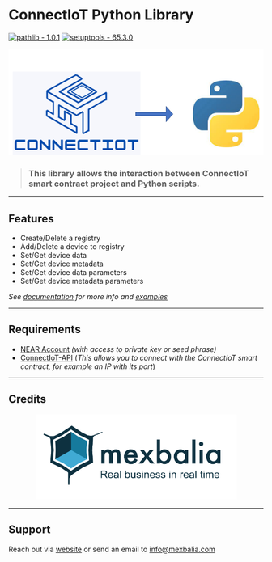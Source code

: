 # ConnectIoT Python Library

[![pathlib - 1.0.1](https://img.shields.io/badge/pathlib-1.0.1-orange)](https://pypi.org/project/pathlib/)
[![setuptools - 65.3.0](https://img.shields.io/badge/setuptools-65.3.0-green)](https://pypi.org/project/setuptools/)

<center>

![Arq,use](assets/images/ConnectIoT_To_Python.png)

</center>

>### This library allows the interaction between ConnectIoT smart contract project and Python scripts.

---

## Features

- Create/Delete a registry 
- Add/Delete a device to registry
- Set/Get device data
- Set/Get device metadata
- Set/Get device data parameters
- Set/Get device metadata parameters

_See [documentation](docs/README.md#connectiot-python-library) for more info and [examples](example/main.py)_

---

## Requirements

- [NEAR Account](https://docs.near.org/concepts/basics/account) _(with access to private key or seed phrase)_
- [ConnectIoT-API](https://github.com/paul-cruz/ConnectIoT-API.git) (*This allows you to connect with the ConnectIoT smart contract, for example an IP with its port*)


---
## Credits
<center>

>
  [![Logo Mexbalia](assets/images/Screenshot%20from%202022-08-10%2010-41-59.png)](https://mexbalia.com/)

  </center>

---

## Support

Reach out via [website](https://mexbalia.com/contact.html) or send an email to [info@mexbalia.com](https://google.com)
